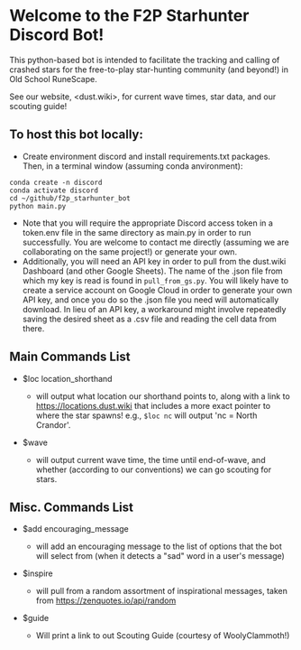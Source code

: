 # Welcome to the F2P Starhunter Discord Bot!
This python-based bot is intended to facilitate the tracking and calling of crashed stars for the free-to-play star-hunting community (and beyond!) in Old School RuneScape. 

See our website, <dust.wiki>, for current wave times, star data, and our scouting guide!

## To host this bot locally:
* Create environment discord and install requirements.txt packages. Then, in a terminal window (assuming conda anvironment):
```
conda create -n discord
conda activate discord
cd ~/github/f2p_starhunter_bot
python main.py
```

  * Note that you will require the appropriate Discord access token in a token.env file in the same directory as main.py in order to run successfully. You are welcome to contact me directly (assuming we are collaborating on the same project!) or generate your own.
  * Additionally, you will need an API key in order to pull from the dust.wiki Dashboard (and other Google Sheets). The name of the .json file from which my key is read is found in `pull_from_gs.py`. You will likely have to create a service account on Google Cloud in order to generate your own API key, and once you do so the .json file you need will automatically download. In lieu of an API key, a workaround might involve repeatedly saving the desired sheet as a .csv file and reading the cell data from there.

## Main Commands List
* $loc location_shorthand
    * will output what location our shorthand points to, along with a link to https://locations.dust.wiki that includes a more exact pointer to where the star spawns! e.g., `$loc nc` will output 'nc = North Crandor'.

* $wave
    * will output current wave time, the time until end-of-wave, and whether (according to our conventions) we can go scouting for stars.

## Misc. Commands List

* $add encouraging_message
    * will add an encouraging message to the list of options that the bot will select from (when it detects a "sad" word in a user's message)

* $inspire
    * will pull from a random assortment of inspirational messages, taken from https://zenquotes.io/api/random

* $guide
    * Will print a link to out Scouting Guide (courtesy of WoolyClammoth!)